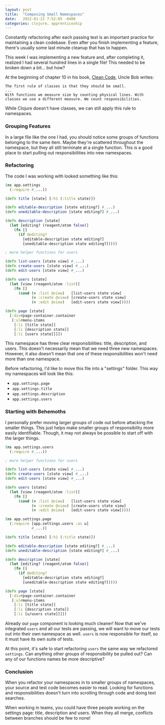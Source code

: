```yaml
---
layout: post
title:  "Composing Small Namespaces"
date:   2022-01-21 7:52:05 -0400
categories: clojure, apprenticeship
---
```


Constantly refactoring after each passing test is an important
practice for maintaining a clean codebase. Even after you finish
implementing a feature, there's usually some last minute cleanup 
that has to happen.

This week I was implementing a new feature and, after completing it, 
realized I had several hundred lines in a single file!
This needed to be broken down a bit... but how?

At the beginning of chapter 10 in his book, [Clean Code][clean-code], 
Uncle Bob writes:

    The first rule of classes is that they should be small.
    ...
    With functions we measure size by counting physical lines. With 
    classes we use a different measure. We count responsibilities.

While Clojure doesn't have classes, we can still apply this rule to
namespaces.

### Grouping Features

In a large file like the one I had, you should notice some groups of 
functions belonging to the same item. Maybe they're scattered throughout 
the namespace, but they all still terminate at a single function. This
is a good place to start pulling out responsibilities into new namespaces.

### Refactoring

The code I was working with looked something like this:

````clojure
(ns app.settings
  (:require #_...))

(defn title [state] [:h1 (:title state)])

(defn editable-description [state editing?] #_...)
(defn uneditable-description [state editing?] #_...)

(defn description [state]
  (let [editing? (reagent/atom false)]
    (fn []
      (if @editing?
        [editable-description state editing?]
        [uneditable-description state editing?]))))

; more helper functions for users

(defn list-users [state view] #_...)
(defn create-users [state view] #_...)
(defn edit-users [state view] #_...)

(defn users [state]
  (let [view (reagent/atom :list)]
    (fn []
      (cond (= :list @view)   [list-users state view]
            (= :create @view) [create-users state view]
            (= :edit @view)   [edit-users state view]))))

(defn page [state]
  [:div#page-container.container
   [:ul#menu-items
    [:li [title state]]
    [:li [description state]]
    [:li [users state]]]])
````

This namespace has three clear responsibilities: title, description, and
users. This doesn't necessarily mean that we need three new namespaces. 
However, it also doesn't mean that one of these responsibilities won't
need more than one namespace.

Before refactoring, I'd like to move this file into a "settings" folder.
This way my namespaces will look like this:
- `app.settings.page`
- `app.settings.title`
- `app.settings.description`
- `app.settings.users`

### Starting with Behemoths

I personally prefer moving larger groups of code out before attacking 
the smaller things. This just helps make smaller groups of responsibility
more easily identifiable. Though, it may not always be possible to start
off with the larger things.

````clojure
(ns app.settings.users
  (:require #_...))

; more helper functions for users

(defn list-users [state view] #_...)
(defn create-users [state view] #_...)
(defn edit-users [state view] #_...)

(defn users [state]
  (let [view (reagent/atom :list)]
    (fn []
      (cond (= :list @view)   [list-users state view]
            (= :create @view) [create-users state view]
            (= :edit @view)   [edit-users state view]))))
````

````clojure
(ns app.settings.page
  (:require [app.settings.users :as u]
            #_...))

(defn title [state] [:h1 (:title state)])

(defn editable-description [state editing?] #_...)
(defn uneditable-description [state editing?] #_...)

(defn description [state]
  (let [editing? (reagent/atom false)]
    (fn []
      (if @editing?
        [editable-description state editing?]
        [uneditable-description state editing?]))))

(defn page [state]
  [:div#page-container.container
   [:ul#menu-items
    [:li [title state]]
    [:li [description state]]
    [:li [u/users state]]]])
````

Already our `page` component is looking much cleaner! Now that we've
integrated `users` and all our tests are passing, we will want to move
our tests out into their own namespace as well. `users` is now responsible
for itself, so it must have its own suite of tests.

At this point, it's safe to start refactoring `users` the same way
we refactored `settings`. Can anything other groups of responsibility
be pulled out? Can any of our functions names be more descriptive?

### Conclusion

When you refactor your namespaces in to smaller groups of namespaces, 
your source and test code becomes easier to read. Looking for functions 
and responsibilities doesn't turn into scrolling through code and doing
text searches.

When working in teams, you could have three people working on the 
settings page: title, description and users. When they all merge, 
conflicts between branches should be few to none!

[clean-code]: https://www.amazon.com/Clean-Code-Handbook-Software-Craftsmanship/dp/0132350882/ref=sr_1_1?gclid=CjwKCAiA866PBhAYEiwANkIneHPlvWbqWe2dBblUMtMKrGQmGxoSP_-_q_d2latlcfgu7jaVwBnn4RoCjOQQAvD_BwE&hvadid=490225795116&hvdev=c&hvlocphy=9012076&hvnetw=g&hvqmt=e&hvrand=7758294580785243719&hvtargid=kwd-4606836158&hydadcr=24665_13446940&keywords=clean+code&qid=1642857455&sr=8-1